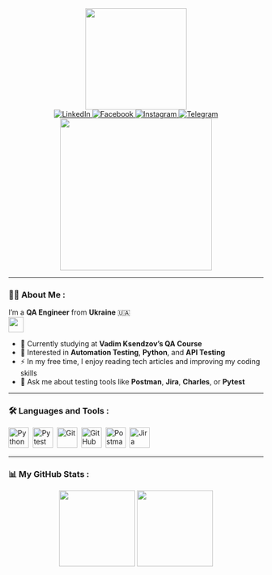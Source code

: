 <div id="header" align="center">
  <img src="https://media.giphy.com/media/hSGvERbSwOJFdwZPQg/giphy.gif" width="200"/>
</div>

<div id="badges" align="center">
  <a href="https://www.linkedin.com/in/artur-shkurat-5ba396232/">
    <img src="https://cdn.icon-icons.com/icons2/2232/PNG/48/linkedin_logo_icon_134604.png" alt="LinkedIn" />
  </a>
  <a href="https://www.facebook.com/Shkurat.A">
    <img src="https://cdn.icon-icons.com/icons2/2232/PNG/48/facebook_logo_icon_134597.png" alt="Facebook" />
  </a>
  <a href="https://www.instagram.com/artur.shkurat">
    <img src="https://cdn.icon-icons.com/icons2/2232/PNG/48/instagram_logo_icon_134593.png" alt="Instagram" />
  </a>
  <a href="https://t.me/AShkurat">
    <img src="https://cdn.icon-icons.com/icons2/2232/PNG/48/telegram_logo_icon_134592.png" alt="Telegram" />
  </a>
</div>

<div align="center">
  <img src="https://media.giphy.com/media/xBTSwCTFkgfcdTjHMz/giphy.gif" width="300" height="300" />
</div>

---

### 👨‍💻 About Me :
I’m a **QA Engineer** from **Ukraine** 🇺🇦  
<img src="https://media.giphy.com/media/WUlplcMpOCEmTGBtBW/giphy.gif" width="30" />

- 🌱 Currently studying at **Vadim Ksendzov’s QA Course**
- 🧠 Interested in **Automation Testing**, **Python**, and **API Testing**
- ⚡ In my free time, I enjoy reading tech articles and improving my coding skills
- 💬 Ask me about testing tools like **Postman**, **Jira**, **Charles**, or **Pytest**

---

### 🛠️ Languages and Tools :
<div>
  <img src="https://cdn.jsdelivr.net/gh/devicons/devicon/icons/python/python-original.svg" title="Python" alt="Python" width="40" height="40"/>&nbsp;
  <img src="https://cdn.jsdelivr.net/gh/devicons/devicon/icons/pytest/pytest-original.svg" title="Pytest" alt="Pytest" width="40" height="40"/>&nbsp;
  <img src="https://cdn.jsdelivr.net/gh/devicons/devicon/icons/git/git-original.svg" title="Git" alt="Git" width="40" height="40"/>&nbsp;
  <img src="https://cdn.jsdelivr.net/gh/devicons/devicon/icons/github/github-original.svg" title="GitHub" alt="GitHub" width="40" height="40"/>&nbsp;
  <img src="https://cdn.jsdelivr.net/gh/devicons/devicon/icons/postman/postman-original.svg" title="Postman" alt="Postman" width="40" height="40"/>&nbsp;
  <img src="https://cdn.jsdelivr.net/gh/devicons/devicon/icons/jira/jira-original.svg" title="Jira" alt="Jira" width="40" height="40"/>&nbsp;
</div>

---

### 📊 My GitHub Stats :
<div align="center">
  <img src="https://github-readme-stats.vercel.app/api?username=Artur-Shk&show_icons=true&theme=tokyonight" height="150" />
  <img src="https://github-readme-stats.vercel.app/api/top-langs/?username=Artur-Shk&layout=compact&theme=tokyonight" height="150" />
</div>
